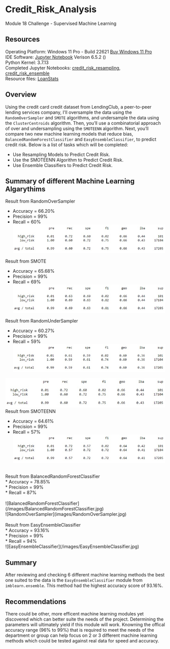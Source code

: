 # Credit_Risk_Analysis
Module 18 Challenge - Supervised Machine Learning

## Resources
Operating Platform: Windows 11 Pro - Build 22621 [Buy Windows 11 Pro](https://www.microsoft.com/en-us/d/windows-11-pro/dg7gmgf0d8h4?rtc=1)</br>
IDE Software: [Jupyter Notebook](https://jupyter.org/) Verison 6.5.2 ()</br>
Python Kernel: 3.7.13</br>
Completed Jupyter Notebooks: [credit_risk_resampling](credit_risk_resampling.ipynb), [credit_risk_ensemble](credit_risk_ensemble.ipynb)</br>
Resource files: [LoanStats](/Resources/LoanStats_2019Q1.csv)

## Overview
Using the credit card credit dataset from LendingClub, a peer-to-peer lending services company, I'll oversample the data using the ```RandomOverSampler``` and ```SMOTE``` algorithms, and undersample the data using the ```ClusterCentroids``` algorithm. Then, you’ll use a combinatorial approach of over and undersampling using the ```SMOTEENN``` algorithm. Next, you’ll compare two new machine learning models that reduce bias, ```BalancedRandomForestClassifier``` and ```EasyEnsembleClassifier```, to predict credit risk.
Below is a list of tasks which will be completed: 
* Use Resampling Models to Predict Credit Risk.
* Use the SMOTEENN Algorithm to Predict Credit Risk.
* Use Ensemble Classifiers to Predict Credit Risk.

## Summary of different Machine Learning Algarythims
Result from RandomOverSampler </br>
* Accuracy = 66.20% </br>
* Precision = 99% </br>
* Recall = 60% </br>
![RandomOverSampler](images/RandomOverSampler.jpg)

Result from SMOTE </br>
* Accuracy = 65.68% </br>
* Precision = 99% </br>
* Recall = 69% </br>
![SMOTE](/images/SMOTE.jpg)

Result from RandomUnderSampler </br>
* Accuracy = 60.27% </br>
* Precision = 99% </br>
* Recall = 59% </br>
![RandomUnderSampler](/images/RandomUnderSampler.jpg) </br>

![RandomOverSampler](images/RandomOverSampler.jpg)
</br>
Result from SMOTEENN </br>
* Accuracy = 64.61%</br>
* Precision = 99%</br>
* Recall = 57%</br>
![SMOTEEN](/images/SMOTEEN.jpg)</br>
</br>
Result from BalancedRandomForestClassifier </br>
* Accuracy = 78.85%</br>
* Precision = 99%</br>
* Recall = 87%</br>
</br>![BalancedRandomForestClassifier](/images/BalancedRandomForestClassifier.jpg)</br>
![RandomOverSampler](images/RandomOverSampler.jpg)</br>
</br>
Result from EasyEnsembleClassifier </br>
* Accuracy = 93.16%</br>
* Precision = 99%</br>
* Recall = 94%</br>
![EasyEnsembleClassifier](/images/EasyEnsembleClassifier.jpg)</br>

## Summary 
After reviewing and checking 6 different machine learning methods the best one suited to the data is the ```EasyEnsembleClassifier``` module from ```imblearn.ensemble```. This method had the highest accuracy score of 93.16%. 

## Recommendations
There could be other, more efficent machine learning modules yet discovered which can better suite the needs of the project. Determining the parameters will ultimately yield if this module will work. Knowning the offical accuracy range (96% to 99%) that is required to meet the needs of the department or group can help focus on 2 or 3 different machine learning methods which could be tested against real data for speed and accuracy. 
